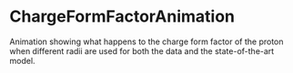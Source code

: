 # ChargeFormFactorAnimation
Animation showing what happens to the charge form factor of the proton when different radii are used for both the data and the state-of-the-art model.
